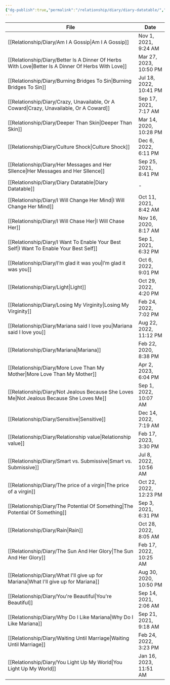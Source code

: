 ```yaml
---
{"dg-publish":true,"permalink":"/relationship/diary/diary-datatable/","tags":["diary"],"created":"","updated":""}
---
```


| File                                                                                                   | Date                   |
| ------------------------------------------------------------------------------------------------------ | ---------------------- |
| [[Relationship/Diary/Am I A Gossip\|Am I A Gossip]]                                                 | Nov 1, 2021, 9:24 AM   |
| [[Relationship/Diary/Better Is A Dinner Of Herbs With Love\|Better Is A Dinner Of Herbs With Love]] | Mar 27, 2023, 10:50 PM |
| [[Relationship/Diary/Burning Bridges To Sin\|Burning Bridges To Sin]]                               | Jul 18, 2022, 10:41 PM |
| [[Relationship/Diary/Crazy, Unavailable, Or A Coward\|Crazy, Unavailable, Or A Coward]]             | Sep 17, 2021, 7:17 AM  |
| [[Relationship/Diary/Deeper Than Skin\|Deeper Than Skin]]                                           | Mar 14, 2020, 10:28 PM |
| [[Relationship/Diary/Culture Shock\|Culture Shock]]                                                 | Dec 6, 2022, 6:11 PM   |
| [[Relationship/Diary/Her Messages and Her SIlence\|Her Messages and Her SIlence]]                   | Sep 25, 2021, 8:41 PM  |
| [[Relationship/Diary/Diary Datatable\|Diary Datatable]]                                             | \-                     |
| [[Relationship/Diary/I Will Change Her Mind\|I Will Change Her Mind]]                               | Oct 11, 2021, 8:42 AM  |
| [[Relationship/Diary/I Will Chase Her\|I Will Chase Her]]                                           | Nov 16, 2020, 8:17 AM  |
| [[Relationship/Diary/I Want To Enable Your Best Self\|I Want To Enable Your Best Self]]             | Sep 1, 2021, 6:32 PM   |
| [[Relationship/Diary/I’m glad it was you\|I’m glad it was you]]                                     | Oct 6, 2022, 9:01 PM   |
| [[Relationship/Diary/Light\|Light]]                                                                 | Oct 29, 2022, 4:20 PM  |
| [[Relationship/Diary/Losing My Virginity\|Losing My Virginity]]                                     | Feb 24, 2022, 7:02 PM  |
| [[Relationship/Diary/Mariana said I love you\|Mariana said I love you]]                             | Aug 22, 2022, 11:12 PM |
| [[Relationship/Diary/Mariana\|Mariana]]                                                             | Feb 22, 2020, 8:38 PM  |
| [[Relationship/Diary/More Love Than My Mother\|More Love Than My Mother]]                           | Apr 2, 2023, 6:04 PM   |
| [[Relationship/Diary/Not Jealous Because She Loves Me\|Not Jealous Because She Loves Me]]           | Sep 1, 2022, 10:07 AM  |
| [[Relationship/Diary/Sensitive\|Sensitive]]                                                         | Dec 14, 2022, 7:19 AM  |
| [[Relationship/Diary/Relationship value\|Relationship value]]                                       | Feb 17, 2023, 3:30 PM  |
| [[Relationship/Diary/Smart vs. Submissive\|Smart vs. Submissive]]                                   | Jul 8, 2022, 10:56 AM  |
| [[Relationship/Diary/The price of a virgin\|The price of a virgin]]                                 | Oct 22, 2022, 12:23 PM |
| [[Relationship/Diary/The Potential Of Something\|The Potential Of Something]]                       | Sep 3, 2021, 6:31 PM   |
| [[Relationship/Diary/Rain\|Rain]]                                                                   | Oct 28, 2022, 8:05 AM  |
| [[Relationship/Diary/The Sun And Her Glory\|The Sun And Her Glory]]                                 | Feb 17, 2022, 10:25 AM |
| [[Relationship/Diary/What I'll give up for Mariana\|What I'll give up for Mariana]]                 | Aug 30, 2020, 10:50 PM |
| [[Relationship/Diary/You're Beautiful\|You're Beautiful]]                                           | Sep 14, 2021, 2:06 AM  |
| [[Relationship/Diary/Why Do I Like Mariana\|Why Do I Like Mariana]]                                 | Sep 21, 2021, 9:18 AM  |
| [[Relationship/Diary/Waiting Until Marriage\|Waiting Until Marriage]]                               | Feb 24, 2022, 3:23 PM  |
| [[Relationship/Diary/You Light Up My World\|You Light Up My World]]                                 | Jan 16, 2023, 11:51 AM |
